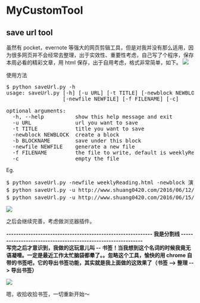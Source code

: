 # MyCustomTool

## save url tool
虽然有 pocket，evernote 等强大的网页剪辑工具，但是对我并没有那么适用，因为很多网页并不会经常去整理，出于实效性、重要性考虑，自己写了个程序，保存本周必看的精彩文章，用 html 保存，出于自用考虑，格式非常简单，如下。
![](http://7xu83c.com1.z0.glb.clouddn.com/%E5%B1%8F%E5%B9%95%E5%BF%AB%E7%85%A7%202016-06-29%20%E4%B8%8B%E5%8D%883.25.09.png)

使用方法
<pre>
$ python saveUrl.py -h
usage: saveUrl.py [-h] [-u URL] [-t TITLE] [-newblock NEWBLOCK] [-b BLOCKNAME]
                  [-newfile NEWFILE] [-f FILENAME] [-c]

optional arguments:
  -h, --help          show this help message and exit
  -u URL              url you want to save
  -t TITLE            title you want to save
  -newblock NEWBLOCK  create a block
  -b BLOCKNAME        save under this block
  -newfile NEWFILE    generate a new file
  -f FILENAME         the file to write, default is weeklyReading.html
  -c                  empty the file
</pre>

Eg.
<pre>
$ python saveUrl.py -newfile weeklyReading.html -newblock 演示 -u http://www.shuang0420.com/2016/06/11/爬虫总结（一）
$ python saveUrl.py -u http://www.shuang0420.com/2016/06/12/爬虫总结-二-scrapy/
$ python saveUrl.py -u http://www.shuang0420.com/2016/06/15/爬虫总结-三-scrapinghub/
</pre>

![](http://7xu83c.com1.z0.glb.clouddn.com/%E5%B1%8F%E5%B9%95%E5%BF%AB%E7%85%A7%202016-06-29%20%E4%B8%8B%E5%8D%883.30.21.png)

之后会继续完善，考虑做浏览器插件。<br>

**------------------------------------------------------------ 我是分割线 -------------------------------------------------------------<br>
写完之后才意识到，我做的这玩意儿叫 -- 书签！当我想到这个名词的时候我竟无语凝噎。一定是最近工作太忙脑袋都晕了。。忽略这个工具，愉快的用 chrome 自带的书签吧，它的导出书签功能，其实就是我上面做的这效果了（书签 --> 整理 --> 导出书签）**

![](http://7xu83c.com1.z0.glb.clouddn.com/%E5%B1%8F%E5%B9%95%E5%BF%AB%E7%85%A7%202016-06-29%20%E4%B8%8B%E5%8D%884.41.02.png)

嗯，收拾收拾书签，一切重新开始～
